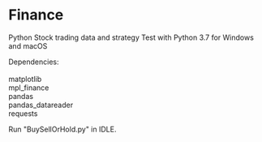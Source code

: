 # Finance
Python Stock trading data and strategy
Test with Python 3.7 for Windows and macOS

Dependencies:\
\
matplotlib\
mpl_finance\
pandas\
pandas_datareader\
requests

Run "BuySellOrHold.py" in IDLE.
